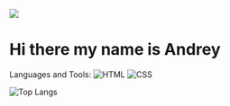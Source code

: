 ![](https://i.pinimg.com/originals/7e/ff/c0/7effc0548b79c6df511a50bd614fcd33.jpg)
<h1>Hi there my name is Andrey</h1>

Languages and Tools:
![HTML](https://img.shields.io/badge/HTML5-0B0A0C?style=for-the-badge&logo=html5&logoColor=white)
![CSS](https://img.shields.io/badge/CSS3-0B0A0C?style=for-the-badge&logo=css3&logoColor=white)

![Top Langs](https://github-readme-stats.vercel.app/api/top-langs/?username=aanddi&theme=dark&show_icons=true)
